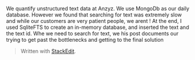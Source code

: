 We quantify unstructured text data at Anzyz. We use MongoDb as our daily database. However we found that searching for text was extremely slow and while our customers are very patient people, we arent ! At the end, I used SqliteFTS to create an in-memory database, and inserted the text and the text id. Whe we need to search for text, we 
his post documents our trying to get past the bottlenecks and getting to the final solution

> Written with [StackEdit](https://stackedit.io/).
<!--stackedit_data:
eyJoaXN0b3J5IjpbLTE5NDEyMDUyMDksLTM3MjEyNDE1MSwyMj
U3OTA5MjYsNzMwOTk4MTE2XX0=
-->